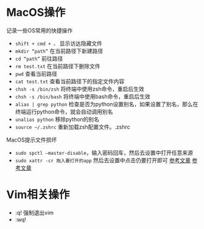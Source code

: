 # MacOS操作
记录一些OS常用的快捷操作

* `shift + cmd + 。` 显示访达隐藏文件
* `mkdir “path”`  在当前路径下新建路径
* `cd “path”`  前往路径
* `rm test.txt`   在当前路径下删除文件
* `pwd`  		查看当前路径
* `cat test.txt`  查看当前路径下的指定文件内容
* `chsh -s /bin/zsh` 将终端中使用zsh命令，重启后生效
* `chsh -s /bin/bash` 将终端中使用bash命令，重启后生效
* `alias | grep python` 检查是否为python设置别名，如果设置了别名，那么在终端运行python命令，就会自动调用别名
* `unalias python` 移除python的别名
* `source ~/.zshrc` 重新加载zsh配置文件。.zshrc


MacOS提示文件损坏
* `sudo spctl –master-disable`，输入密码回车，然后去设置中打开任意来源
* `sudo xattr -cr 拖入要打开的app`
然后去设置中点击仍要打开即可
[参考文章](https://blog.csdn.net/2301_78028487/article/details/130550961)
[参考文章](https://www.onlinedown.net/article/10020830.htm)

# Vim相关操作

* :q! 强制退出vim
* :wq! 

